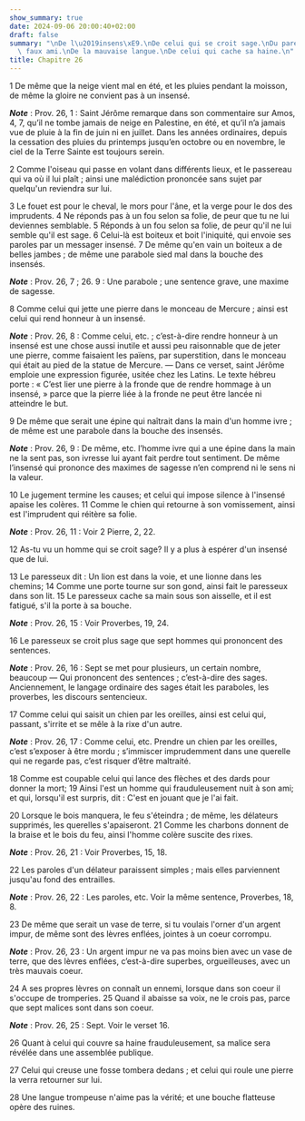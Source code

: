 ```yaml
---
show_summary: true
date: 2024-09-06 20:00:40+02:00
draft: false
summary: "\nDe l\u2019insens\xE9.\nDe celui qui se croit sage.\nDu paresseux.\nDu\
  \ faux ami.\nDe la mauvaise langue.\nDe celui qui cache sa haine.\n"
title: Chapitre 26
---
```





1 De même que la neige vient mal en été, et les pluies pendant la moisson, de même la gloire ne convient pas à un insensé.

***Note*** :  Prov. 26, 1 : Saint Jérôme remarque dans son commentaire sur Amos, 4, 7, qu’il ne tombe jamais de neige en Palestine, en été, et qu’il n’a jamais vue de pluie à la fin de juin ni en juillet. Dans les années ordinaires, depuis la cessation des pluies du printemps jusqu’en octobre ou en novembre, le ciel de la Terre Sainte est toujours serein.


2 Comme l'oiseau qui passe en volant dans différents lieux, et le passereau qui va où il lui plaît ; ainsi une malédiction prononcée sans sujet par quelqu'un reviendra sur lui.


3 Le fouet est pour le cheval, le mors pour l'âne, et la verge pour le dos des imprudents. 4 Ne réponds pas à un fou selon sa folie, de peur que tu ne lui deviennes semblable. 5 Réponds à un fou selon sa folie, de peur qu'il ne lui semble qu'il est sage. 6 Celui-là est boiteux et boit l'iniquité, qui envoie ses paroles par un messager insensé. 7 De même qu'en vain un boiteux a de belles jambes ; de même une parabole sied mal dans la bouche des insensés.

***Note*** :  Prov. 26, 7 ; 26. 9 : Une parabole ; une sentence grave, une maxime de sagesse.

8 Comme celui qui jette une pierre dans le monceau de Mercure ; ainsi est celui qui rend honneur à un insensé.

***Note*** :  Prov. 26, 8 : Comme celui, etc. ; c’est-à-dire rendre honneur à un insensé est une chose aussi inutile et aussi peu raisonnable que de jeter une pierre, comme faisaient les païens, par superstition, dans le monceau qui était au pied de la statue de Mercure. ― Dans ce verset, saint Jérôme emploie une expression figurée, usitée chez les Latins. Le texte hébreu porte : « C’est lier une pierre à la fronde que de rendre hommage à un insensé, » parce que la pierre liée à la fronde ne peut être lancée ni atteindre le but.

9 De même que serait une épine qui naîtrait dans la main d'un homme ivre ; de même est une parabole dans la bouche des insensés.

***Note*** :  Prov. 26, 9 : De même, etc. l’homme ivre qui a une épine dans la main ne la sent pas, son ivresse lui ayant fait perdre tout sentiment. De même l’insensé qui prononce des maximes de sagesse n’en comprend ni le sens ni la valeur.

10 Le jugement termine les causes; et celui qui impose silence à l'insensé apaise les colères. 11 Comme le chien qui retourne à son vomissement, ainsi est l'imprudent qui réitère sa folie.

***Note*** :  Prov. 26, 11 : Voir 2 Pierre, 2, 22.

12 As-tu vu un homme qui se croit sage? Il y a plus à espérer d'un insensé que de lui.


13 Le paresseux dit : Un lion est dans la voie, et une lionne dans les chemins; 14 Comme une porte tourne sur son gond, ainsi fait le paresseux dans son lit. 15 Le paresseux cache sa main sous son aisselle, et il est fatigué, s'il la porte à sa bouche.

***Note*** :  Prov. 26, 15 : Voir Proverbes, 19, 24.

16 Le paresseux se croit plus sage que sept hommes qui prononcent des sentences.

***Note*** :  Prov. 26, 16 : Sept se met pour plusieurs, un certain nombre, beaucoup ― Qui prononcent des sentences ; c’est-à-dire des sages. Anciennement, le langage ordinaire des sages était les paraboles, les proverbes, les discours sentencieux.


17 Comme celui qui saisit un chien par les oreilles, ainsi est celui qui, passant, s'irrite et se mêle à la rixe d'un autre.

***Note*** :  Prov. 26, 17 : Comme celui, etc. Prendre un chien par les oreilles, c’est s’exposer à être mordu ; s’immiscer imprudemment dans une querelle qui ne regarde pas, c’est risquer d’être maltraité.


18 Comme est coupable celui qui lance des flèches et des dards pour donner la mort; 19 Ainsi l'est un homme qui frauduleusement nuit à son ami; et qui, lorsqu'il est surpris, dit : C'est en jouant que je l'ai fait.


20 Lorsque le bois manquera, le feu s'éteindra ; de même, les délateurs supprimés, les querelles s'apaiseront. 21 Comme les charbons donnent de la braise et le bois du feu, ainsi l'homme colère suscite des rixes.

***Note*** :  Prov. 26, 21 : Voir Proverbes, 15, 18.

22 Les paroles d'un délateur paraissent simples ; mais elles parviennent jusqu'au fond des entrailles.

***Note*** :  Prov. 26, 22 : Les paroles, etc. Voir la même sentence, Proverbes, 18, 8.


23 De même que serait un vase de terre, si tu voulais l'orner d'un argent impur, de même sont des lèvres enflées, jointes à un coeur corrompu.

***Note*** :  Prov. 26, 23 : Un argent impur ne va pas moins bien avec un vase de terre, que des lèvres enflées, c’est-à-dire superbes, orgueilleuses, avec un très mauvais coeur.

24 A ses propres lèvres on connaît un ennemi, lorsque dans son coeur il s'occupe de tromperies. 25 Quand il abaisse sa voix, ne le crois pas, parce que sept malices sont dans son coeur.

***Note*** :  Prov. 26, 25 : Sept. Voir le verset 16.

26 Quant à celui qui couvre sa haine frauduleusement, sa malice sera révélée dans une assemblée publique.


27 Celui qui creuse une fosse tombera dedans ; et celui qui roule une pierre la verra retourner sur lui.


28 Une langue trompeuse n'aime pas la vérité; et une bouche flatteuse opère des ruines.

